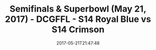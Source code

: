 ---
title: Semifinals & Superbowl (May 21, 2017) - DCGFFL - S14 Royal Blue vs S14 Crimson
teams-score:
- team: _teams/s14-royal.md
  score: 32
- team: _teams/s14-crimson.md
  score: 50
mvp: TJ Baggett, Antwon Hines
game-ball: 'Charlie Salem, #todd'
sportsperson: ''
season: 14
week: 9
date: '2017-05-21T21:47:48'
pageid: semifinals-superbowl-may-21-2017-5104-vs-5094
---